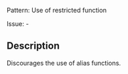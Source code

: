 Pattern: Use of restricted function

Issue: -

## Description

Discourages the use of alias functions.